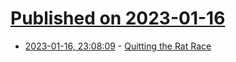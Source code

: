 # [Published on 2023-01-16](index.md)

* [2023-01-16, 23:08:09](https://news.ycombinator.com/item?id=34406760) - [Quitting the Rat Race](https://seanbarry.dev/posts/quitting-the-rat-race/)
